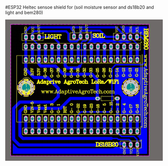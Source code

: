 #ESP32 Heltec sensoe shield for (soil moisture sensor and ds18b20 and light and bem280)

![shot](esp32_heltec.JPG)

